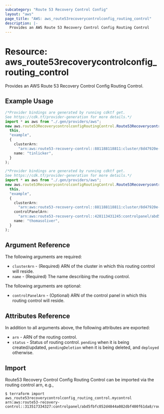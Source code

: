 ```yaml
---
subcategory: "Route 53 Recovery Control Config"
layout: "aws"
page_title: "AWS: aws_route53recoverycontrolconfig_routing_control"
description: |-
  Provides an AWS Route 53 Recovery Control Config Routing Control
---
```


# Resource: aws\_route53recoverycontrolconfig\_routing\_control

Provides an AWS Route 53 Recovery Control Config Routing Control.

## Example Usage

```typescript
/*Provider bindings are generated by running cdktf get.
See https://cdk.tf/provider-generation for more details.*/
import * as aws from "./.gen/providers/aws";
new aws.route53RecoverycontrolconfigRoutingControl.Route53RecoverycontrolconfigRoutingControl(
  this,
  "example",
  {
    clusterArn:
      "arn:aws:route53-recovery-control::881188118811:cluster/8d47920e-d789-437d-803a-2dcc4b204393",
    name: "tinlicker",
  }
);

```

```typescript
/*Provider bindings are generated by running cdktf get.
See https://cdk.tf/provider-generation for more details.*/
import * as aws from "./.gen/providers/aws";
new aws.route53RecoverycontrolconfigRoutingControl.Route53RecoverycontrolconfigRoutingControl(
  this,
  "example",
  {
    clusterArn:
      "arn:aws:route53-recovery-control::881188118811:cluster/8d47920e-d789-437d-803a-2dcc4b204393",
    controlPanelArn:
      "arn:aws:route53-recovery-control::428113431245:controlpanel/abd5fbfc052d4844a082dbf400f61da8",
    name: "thomasoliver",
  }
);

```

## Argument Reference

The following arguments are required:

* `clusterArn` - (Required) ARN of the cluster in which this routing control will reside.
* `name` - (Required) The name describing the routing control.

The following arguments are optional:

* `controlPanelArn` - (Optional) ARN of the control panel in which this routing control will reside.

## Attributes Reference

In addition to all arguments above, the following attributes are exported:

* `arn` - ARN of the routing control.
* `status` - Status of routing control. `pending` when it is being created/updated, `pendingDeletion` when it is being deleted, and `deployed` otherwise.

## Import

Route53 Recovery Control Config Routing Control can be imported via the routing control arn, e.g.,

```console
$ terraform import aws_route53recoverycontrolconfig_routing_control.mycontrol arn:aws:route53-recovery-control::313517334327:controlpanel/abd5fbfc052d4844a082dbf400f61da8/routingcontrol/d5d90e587870494b
```
